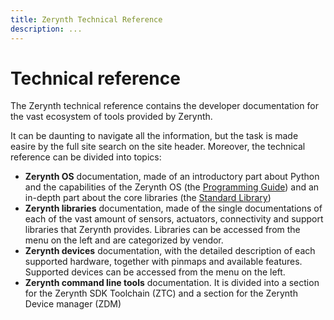 ```yaml
---
title: Zerynth Technical Reference
description: ...
---
```


# Technical reference

The Zerynth technical reference contains the developer documentation for the vast ecosystem of tools provided by Zerynth.

It can be daunting to navigate all the information, but the task is made easire by the full site search on the site header.
Moreover, the technical reference can be divided into topics:

- **Zerynth OS** documentation, made of an introductory part about Python and the capabilities of the Zerynth OS (the [Programming Guide](reference/guide/docs/index.md)) and an in-depth part about the core libraries (the [Standard Library](reference/core/stdlib/docs/index.md))
- **Zerynth libraries** documentation, made of the single documentations of each of the vast amount of sensors, actuators, connectivity and support libraries that Zerynth provides. Libraries can be accessed from the menu on the left and are categorized by vendor.
- **Zerynth devices** documentation, with the detailed description of each supported hardware, together with pinmaps and available features. Supported devices can be accessed from the menu on the left.
- **Zerynth command line tools** documentation. It is divided into a section for the Zerynth SDK Toolchain (ZTC) and a section for the Zerynth Device manager (ZDM)





